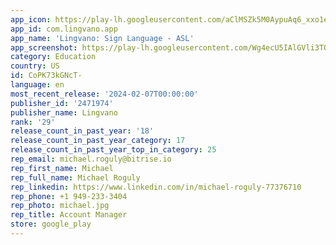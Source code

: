 ```yaml
---
app_icon: https://play-lh.googleusercontent.com/aClMSZk5M0AypuAq6_xxo1ecNf_iceNXvHA3KkzUyRoGYD5k33VeeQ3aNdYxGLGr-A
app_id: com.lingvano.app
app_name: 'Lingvano: Sign Language - ASL'
app_screenshot: https://play-lh.googleusercontent.com/Wg4ecU5IAlGVli3TO3f7A0_4hU1Q-6lOhxm0Fubt6L7ihC1dl6ZOuU2IbDa38n03aj8
category: Education
country: US
id: CoPK73kGNcT-
language: en
most_recent_release: '2024-02-07T00:00:00'
publisher_id: '2471974'
publisher_name: Lingvano
rank: '29'
release_count_in_past_year: '18'
release_count_in_past_year_category: 17
release_count_in_past_year_top_in_category: 25
rep_email: michael.roguly@bitrise.io
rep_first_name: Michael
rep_full_name: Michael Roguly
rep_linkedin: https://www.linkedin.com/in/michael-roguly-77376710
rep_phone: +1 949-233-3404
rep_photo: michael.jpg
rep_title: Account Manager
store: google_play
---
```

